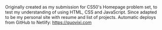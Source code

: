 Originally created as my submission for CS50's Homepage problem set, to test my understanding of using HTML, CSS and JavaScript. Since adapted to be my personal site with resume and list of projects. Automatic deploys from GitHub to Netlify: https://quovixi.com
